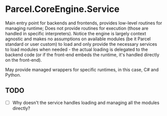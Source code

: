 # Parcel.CoreEngine.Service

Main entry point for backends and frontends, provides low-level routines for managing runtime; Does not provide routines for execution (those are handled in specific interpreters). Notice the engine is largely context agnostic and makes no assumptions on available modules (be it Parcel standard or user custom) to load and only provide the necessary services to load modules when needed - the actual loading is delegated to the backend code (or if the front-end embeds the runtime, it's handled directly on the front-end).

May provide managed wrappers for specific runtimes, in this case, C# and Python.

## TODO

- [ ] Why doesn't the service handles loading and managing all the modules directly?